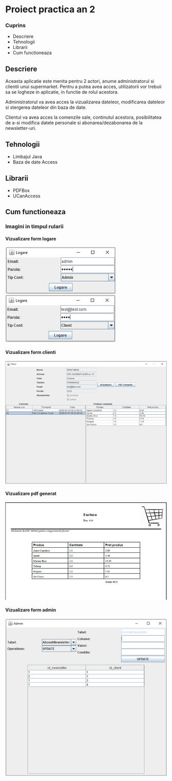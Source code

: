 # Proiect practica an 2
### Cuprins

- Descriere
- Tehnologii
- Librarii
- Cum functioneaza

## Descriere
Aceasta aplicatie este menita pentru 2 actori, anume administratorul si clientii unui supermarket.
Pentru a putea avea acces, utilizatorii vor trebuii sa se logheze in aplicatie, in functie de rolul acestora.

Administratorul va avea acces la vizualizarea dateleor, modificarea dateleor si stergerea dateleor din baza de date.

Clientul va avea acces la comenzile sale, continutul acestora, posibilitatea de a-si modifica datele personale si abonarea/dezabonarea de la newsletter-uri.
## Tehnologii
- Limbajul Java
- Baza de date Access

## Librarii
- PDFBox
- UCanAccess

## Cum functioneaza

### Imagini in timpul rularii

#### Vizualizare form logare

![](imagini/p1_logare_admin.PNG)
![](imagini/p1_logare_client.PNG)


#### Vizualizare form clienti

![](imagini/p2_panou_client.PNG)

#### Vizualizare pdf generat

![](imagini/p2_pdf_generat.PNG)

#### Vizualizare form admin

![](imagini/p3_panou_admin.PNG)
